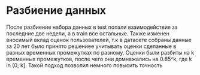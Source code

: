 # Разбиение данных
После разбиение набора данных в test попали взаимодействия за последние две недели, а в train все остальные. Также изменен вносимый вклад оценок пользователей, т.к в датасете собраны данные за 20 лет было принято решениее учитывать оценки сделанные в разных временных промежутках по разному. Оценки были разбиты на k временных промежутков, после чего они домнажались на 0.85^k, где k in (0; k]. Такой подход позволил немного повысить точность
